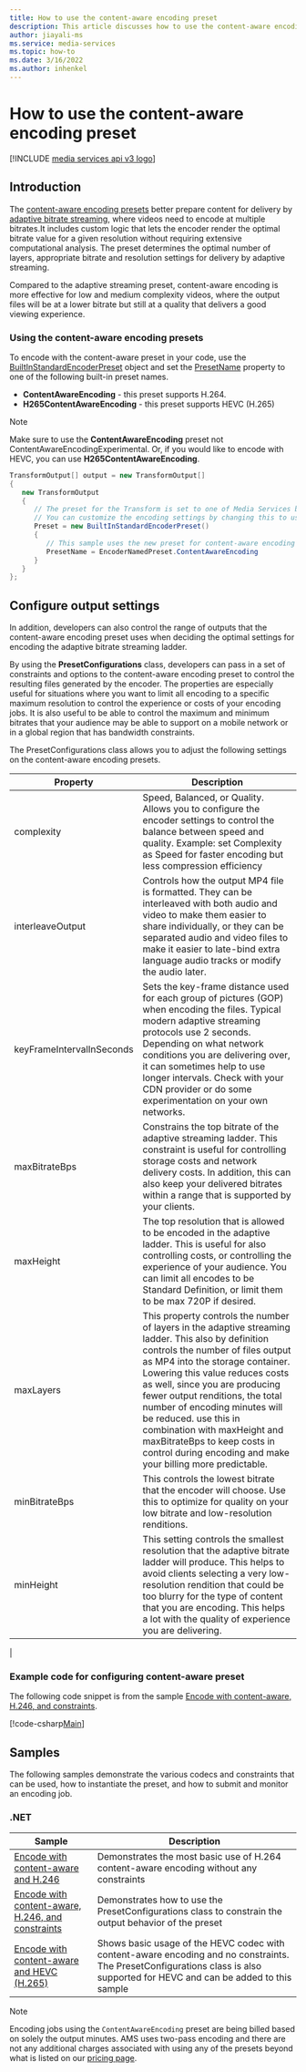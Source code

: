 ```yaml
---
title: How to use the content-aware encoding preset
description: This article discusses how to use the content-aware encoding preset in Microsoft Azure Media Services v3.
author: jiayali-ms
ms.service: media-services
ms.topic: how-to
ms.date: 3/16/2022
ms.author: inhenkel
---
```


# How to use the content-aware encoding preset

[!INCLUDE [media services api v3 logo](./includes/v3-hr.md)]

## Introduction
The [content-aware encoding presets](encode-content-aware-concept.md) better prepare content for delivery by [adaptive bitrate streaming](encode-autogen-bitrate-ladder.md), where videos need to encode at multiple bitrates.It includes custom logic that lets the encoder render the optimal bitrate value for a given resolution without requiring extensive computational analysis. The preset determines the optimal number of layers, appropriate bitrate and resolution settings for delivery by adaptive streaming.

Compared to the adaptive streaming preset, content-aware encoding is more effective for low and medium complexity videos, where the output files will be at a lower bitrate but still at a quality that delivers a good viewing experience.

### Using the content-aware encoding presets

To encode with the content-aware preset in your code, use the [BuiltInStandardEncoderPreset](/dotnet/api/microsoft.azure.management.media.models.builtinstandardencoderpreset) object and set the [PresetName](/dotnet/api/microsoft.azure.management.media.models.builtinstandardencoderpreset.presetname) property to one of the following built-in preset names.

- **ContentAwareEncoding**  - this preset supports H.264.
- **H265ContentAwareEncoding** - this preset supports HEVC (H.265)

> [!NOTE]
> Make sure to use the **ContentAwareEncoding** preset not  ContentAwareEncodingExperimental. Or, if you would like to encode with HEVC, you can use **H265ContentAwareEncoding**.

```csharp
TransformOutput[] output = new TransformOutput[]
{
   new TransformOutput
   {
      // The preset for the Transform is set to one of Media Services built-in sample presets.
      // You can customize the encoding settings by changing this to use "StandardEncoderPreset" class.
      Preset = new BuiltInStandardEncoderPreset()
      {
         // This sample uses the new preset for content-aware encoding
         PresetName = EncoderNamedPreset.ContentAwareEncoding
      }
   }
};
```

## Configure output settings

In addition, developers can also control the range of outputs that the content-aware encoding preset uses when deciding the optimal settings for encoding the adaptive bitrate streaming ladder.

By using the **PresetConfigurations** class, developers can pass in a set of constraints and options to the content-aware encoding preset to control the resulting files generated by the encoder. The properties are especially useful for situations where you want to limit all encoding to a specific maximum resolution to control the experience or costs of your encoding jobs.  It is also useful to be able to control the maximum and minimum bitrates that your audience may be able to support on a mobile network or in a global region that has bandwidth constraints.

The PresetConfigurations class allows you to adjust the following settings on the content-aware encoding presets. 


| Property                   | Description                                                                                                                                                                         |
| ------------------------- | ----------------------------------------------------------------------------------------------------------------------------------------------------------------------------------- |
| complexity              | Speed, Balanced, or Quality. Allows you to configure the encoder settings to control the balance between speed and quality. Example: set Complexity as Speed for faster encoding but less compression efficiency |
| interleaveOutput          |    Controls how the output MP4 file is formatted.  They can be interleaved with both audio and video to make them easier to share individually, or they can be separated audio and video files to make it easier to late-bind extra language audio tracks or modify the audio later.                                                                                                                                                                                 |
| keyFrameIntervalInSeconds |        Sets the key-frame distance used for each group of pictures (GOP) when encoding the files.  Typical modern adaptive streaming protocols use 2 seconds.  Depending on what network conditions you are delivering over, it can sometimes help to use longer intervals. Check with your CDN provider or do some experimentation on your own networks.                                                                                                                                                                             |
| maxBitrateBps             |               Constrains the top bitrate of the adaptive streaming ladder.  This constraint is useful for controlling storage costs and network delivery costs.  In addition, this can also keep your delivered bitrates within a range that is supported by your clients.                                                                                                                                                                       |
| maxHeight                 |       The top resolution that is allowed to be encoded in the adaptive ladder.  This is useful for also controlling costs, or controlling the experience of your audience. You can limit all encodes to be Standard Definition, or limit them to be max 720P if desired.                                                                                                                                                                              |
| maxLayers                 |        This property controls the number of layers in the adaptive streaming ladder. This also by definition controls the number of files output as MP4 into the storage container.  Lowering this value reduces costs as well, since you are producing fewer output renditions, the total number of encoding minutes will be reduced. use this in combination with maxHeight and maxBitrateBps to keep costs in control during encoding and make your billing more predictable.                                                                                                                                                                             |
| minBitrateBps             |                           This controls the lowest bitrate that the encoder will choose.  Use this to optimize for quality on your low bitrate and low-resolution renditions.                                                                                                                                                         |
| minHeight                 |     This setting controls the smallest resolution that the adaptive bitrate ladder will produce. This helps to avoid clients selecting a very low-resolution rendition that could be too blurry for the type of content that you are encoding. This helps a lot with the quality of experience you are delivering.                                                                                                                                                                                |
|

### Example code for configuring content-aware preset

The following code snippet is from the sample [Encode with content-aware, H.246, and constraints](https://github.com/Azure-Samples/media-services-v3-dotnet/tree/main/VideoEncoding/Encoding_H264_ContentAware_Constrained).

[!code-csharp[Main](~/../media-services-v3-dotnet/VideoEncoding/Encoding_H264_ContentAware_Constrained/Program.cs#PresetConfigurations)]

## Samples

The following samples demonstrate the various codecs and constraints that can be used, how to instantiate the preset, and how to submit and monitor an encoding job.

### .NET

| Sample | Description|
|---------|------------------|
| [Encode with content-aware and H.246](https://github.com/Azure-Samples/media-services-v3-dotnet/tree/main/VideoEncoding/Encoding_H264_ContentAware) | Demonstrates the most basic use of H.264 content-aware encoding without any constraints |
| [Encode with content-aware, H.246, and constraints](https://github.com/Azure-Samples/media-services-v3-dotnet/tree/main/VideoEncoding/Encoding_H264_ContentAware_Constrained) | Demonstrates how to use the PresetConfigurations class to constrain the output behavior of the preset|
| [Encode with content-aware and HEVC (H.265)](https://github.com/Azure-Samples/media-services-v3-dotnet/tree/main/VideoEncoding/Encoding_HEVC_ContentAware) | Shows basic usage of the HEVC codec with content-aware encoding and no constraints.  The PresetConfigurations class is also supported for HEVC and can be added to this sample|

> [!NOTE]
> Encoding jobs using the `ContentAwareEncoding` preset are being billed based on solely the output minutes. AMS uses two-pass encoding and there are not any additional charges associated with using any of the presets beyond what is listed on our [pricing page](https://azure.microsoft.com/pricing/details/media-services/#overview).
